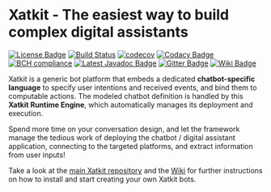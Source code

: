 Xatkit - The easiest way to build complex digital assistants
======
[![License Badge](https://img.shields.io/badge/license-EPL%202.0-brightgreen.svg)](https://opensource.org/licenses/EPL-2.0)
[![Build Status](https://travis-ci.com/xatkit-bot-platform/xatkit-runtime.svg?branch=master)](https://travis-ci.com/xatkit-bot-platform/xatkit-runtime)
[![codecov](https://codecov.io/gh/xatkit-bot-platform/xatkit-runtime/branch/master/graph/badge.svg)](https://codecov.io/gh/xatkit-bot-platform/xatkit-runtime)
[![Codacy Badge](https://api.codacy.com/project/badge/Grade/4cdbb07fc78f4b0f9c3a5b5c254a4c2b)](https://www.codacy.com/app/gdaniel/xatkit-runtime?utm_source=github.com&amp;utm_medium=referral&amp;utm_content=xatkit-bot-platform/xatkit-runtime&amp;utm_campaign=Badge_Grade)
[![BCH compliance](https://bettercodehub.com/edge/badge/xatkit-bot-platform/xatkit-runtime?branch=master)](https://bettercodehub.com/)
[![Latest Javadoc Badge](https://img.shields.io/badge/javadoc-latest-brightgreen.svg)](https://xatkit-bot-platform.github.io/xatkit-runtime-docs/releases/snapshot/doc/)
[![Gitter Badge](https://img.shields.io/badge/chat-on%20gitter-404040.svg)](https://gitter.im/jarvis-development/Lobby)
[![Wiki Badge](https://img.shields.io/badge/doc-wiki-blue)](https://github.com/xatkit-bot-platform/xatkit-releases/wiki)

Xatkit is a generic bot platform that embeds a dedicated **chatbot-specific language** to specify user intentions and received events, and bind them to computable actions. The modeled chatbot definition is handled by this **Xatkit Runtime Engine**, which automatically manages its deployment and execution.

Spend more time on your conversation design, and let the framework manage the tedious work of deploying the chatbot / digital assistant application, connecting to the targeted platforms, and extract information from user inputs!

Take a look at the [main Xatkit repository](https://github.com/xatkit-bot-platform/xatkit) and the [Wiki](https://github.com/xatkit-bot-platform/xatkit/wiki) for further instructions on how to install and start creating your own Xatkit bots. 
